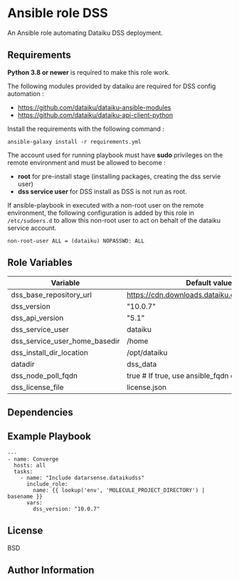 Ansible role DSS
=========

An Ansible role automating Dataiku DSS deployment.

Requirements
------------
**Python 3.8 or newer** is required to make this role work.

The following modules provided by dataiku are required for DSS config automation :
  - https://github.com/dataiku/dataiku-ansible-modules
  - https://github.com/dataiku/dataiku-api-client-python

Install the requirements with the following command :
```
ansible-galaxy install -r requirements.yml
```

The account used for running playbook must have **sudo** privileges on the remote environment and must be allowed to become :
  - **root** for pre-install stage (installing packages, creating the dss servie user)
  - **dss service user** for DSS install as DSS is not run as root.

If ansible-playbook in executed with a non-root user on the remote environment, the following configuration is added by this role in `/etc/sudoers.d` to allow this non-root user to act on behalt of the dataiku service account.

```
non-root-user ALL = (dataiku) NOPASSWD: ALL
```

Role Variables
--------------

| Variable | Default value |
|----------|-------------|
|dss_base_repository_url | https://cdn.downloads.dataiku.com/public/studio |
|dss_version| "10.0.7" |
|dss_api_version| "5.1" |
|dss_service_user| dataiku |
|dss_service_user_home_basedir| /home |
|dss_install_dir_location| /opt/dataiku |
|datadir| dss_data |
|dss_node_poll_fqdn| true # If true, use ansible_fqdn else |use ansible_host |
|dss_license_file| license.json |

Dependencies
------------


Example Playbook
----------------

```
---
- name: Converge
  hosts: all
  tasks:
    - name: "Include datarsense.dataikudss"
      include_role:
        name: {{ lookup('env', 'MOLECULE_PROJECT_DIRECTORY') | basename }}
      vars:
        dss_version: "10.0.7"
```

License
-------

BSD

Author Information
------------------



